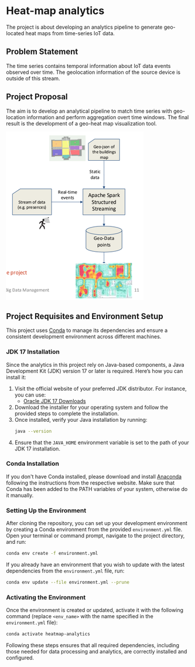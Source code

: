 # Heat-map analytics

The project is about developing an analytics pipeline to generate geo-located
heat maps from time-series IoT data.

## Problem Statement

The time series contains temporal
information about IoT data events observed
over time. The geolocation information of
the source device is outside of this stream.

## Project Proposal

The aim is to develop an analytical pipeline
to match time series with geo-location
information and perform aggregation overt
time windows. The final result is the
development of a geo-heat map visualization
tool.

![img.png](docs/images/Figure1.png)

## Project Requisites and Environment Setup

This project uses [Conda](https://docs.conda.io/en/latest/) to manage its dependencies and ensure a consistent
development environment across different machines.

### JDK 17 Installation

Since the analytics in this project rely on Java-based components, a Java Development Kit (JDK) version 17 or later is required. Here’s how you can install it:

1. Visit the official website of your preferred JDK distributor. For instance, you can use:
    - [Oracle JDK 17 Downloads](https://www.oracle.com/java/technologies/javase/jdk17-archive-downloads.html)
2. Download the installer for your operating system and follow the provided steps to complete the installation.
3. Once installed, verify your Java installation by running:
   ```bash
   java --version
   ```
4. Ensure that the `JAVA_HOME` environment variable is set to the path of your JDK 17 installation.

### Conda Installation

If you don't have Conda installed, please download and install [Anaconda](https://www.anaconda.com/download) following
the instructions from the respective website.
Make sure that Conda has been added to the PATH variables of your system, otherwise do it manually.

### Setting Up the Environment

After cloning the repository, you can set up your development environment by creating a Conda environment from the
provided `environment.yml` file. Open your terminal or command prompt, navigate to the project directory, and run:

```bash
conda env create -f environment.yml
```

If you already have an environment that you wish to update with the latest dependencies from the `environment.yml` file,
run:

```bash
conda env update --file environment.yml --prune
```

### Activating the Environment

Once the environment is created or updated, activate it with the following command (replace `<env_name>` with the name
specified in the `environment.yml` file):

```bash
conda activate heatmap-analytics
```

Following these steps ensures that all required dependencies, including those needed for data processing and analytics,
are correctly installed and configured.
